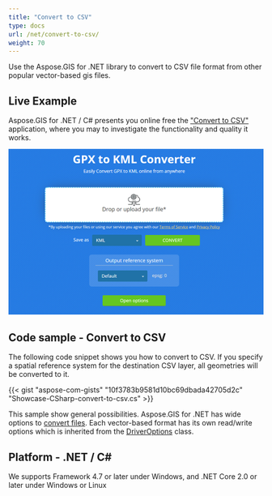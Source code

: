 ```yaml
---
title: "Convert to CSV"
type: docs
url: /net/convert-to-csv/
weight: 70
---
```


Use the Aspose.GIS for .NET library to convert to CSV file format from other popular vector-based gis files.

## **Live Example**

Aspose.GIS for .NET / C# presents you online free the ["Convert to CSV"](https://products.aspose.app/gis/conversion/convert-to-csv) application, where you may to investigate the functionality and quality it works.

![ to CSV Converter App](conversion.png)

## **Code sample - Convert to CSV**

The following code snippet shows you how to convert to CSV. If you specify a spatial reference system for the destination CSV layer, all geometries will be converted to it. 

{{< gist "aspose-com-gists" "10f3783b9581d10bc69dbada42705d2c" "Showcase-CSharp-convert-to-csv.cs" >}}

This sample show general possibilities. Aspose.GIS for .NET has wide options to [convert files](https://docs.aspose.com/gis/net/vector-layers/). Each vector-based format has its own read/write options which is inherited from the [DriverOptions](https://apireference.aspose.com/gis/net/aspose.gis/driveroptions) class.

## **Platform - .NET / C#**

We supports Framework 4.7 or later under Windows, and .NET Core 2.0 or later under Windows or Linux
